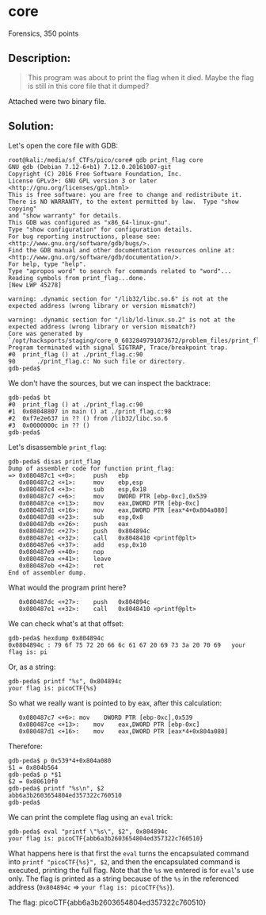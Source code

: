 # core
Forensics, 350 points

## Description:
> This program was about to print the flag when it died. Maybe the flag is still in this core file that it dumped?


Attached were two binary file.

## Solution:

Let's open the core file with GDB:
```
root@kali:/media/sf_CTFs/pico/core# gdb print_flag core
GNU gdb (Debian 7.12-6+b1) 7.12.0.20161007-git
Copyright (C) 2016 Free Software Foundation, Inc.
License GPLv3+: GNU GPL version 3 or later <http://gnu.org/licenses/gpl.html>
This is free software: you are free to change and redistribute it.
There is NO WARRANTY, to the extent permitted by law.  Type "show copying"
and "show warranty" for details.
This GDB was configured as "x86_64-linux-gnu".
Type "show configuration" for configuration details.
For bug reporting instructions, please see:
<http://www.gnu.org/software/gdb/bugs/>.
Find the GDB manual and other documentation resources online at:
<http://www.gnu.org/software/gdb/documentation/>.
For help, type "help".
Type "apropos word" to search for commands related to "word"...
Reading symbols from print_flag...done.
[New LWP 45278]

warning: .dynamic section for "/lib32/libc.so.6" is not at the expected address (wrong library or version mismatch?)

warning: .dynamic section for "/lib/ld-linux.so.2" is not at the expected address (wrong library or version mismatch?)
Core was generated by `/opt/hacksports/staging/core_0_6032849791073672/problem_files/print_flag'.
Program terminated with signal SIGTRAP, Trace/breakpoint trap.
#0  print_flag () at ./print_flag.c:90
90      ./print_flag.c: No such file or directory.
gdb-peda$
```

We don't have the sources, but we can inspect the backtrace:
```
gdb-peda$ bt
#0  print_flag () at ./print_flag.c:90
#1  0x08048807 in main () at ./print_flag.c:98
#2  0xf7e2e637 in ?? () from /lib32/libc.so.6
#3  0x0000000c in ?? ()
gdb-peda$
```

Let's disassemble `print_flag`:
```
gdb-peda$ disas print_flag
Dump of assembler code for function print_flag:
=> 0x080487c1 <+0>:     push   ebp
   0x080487c2 <+1>:     mov    ebp,esp
   0x080487c4 <+3>:     sub    esp,0x18
   0x080487c7 <+6>:     mov    DWORD PTR [ebp-0xc],0x539
   0x080487ce <+13>:    mov    eax,DWORD PTR [ebp-0xc]
   0x080487d1 <+16>:    mov    eax,DWORD PTR [eax*4+0x804a080]
   0x080487d8 <+23>:    sub    esp,0x8
   0x080487db <+26>:    push   eax
   0x080487dc <+27>:    push   0x804894c
   0x080487e1 <+32>:    call   0x8048410 <printf@plt>
   0x080487e6 <+37>:    add    esp,0x10
   0x080487e9 <+40>:    nop
   0x080487ea <+41>:    leave
   0x080487eb <+42>:    ret
End of assembler dump.
```

What would the program print here?
```assembly
   0x080487dc <+27>:    push   0x804894c
   0x080487e1 <+32>:    call   0x8048410 <printf@plt>
```

We can check what's at that offset:
```
gdb-peda$ hexdump 0x804894c
0x0804894c : 79 6f 75 72 20 66 6c 61 67 20 69 73 3a 20 70 69   your flag is: pi
```

Or, as a string:
```
gdb-peda$ printf "%s", 0x804894c
your flag is: picoCTF{%s}
```

So what we really want is pointed to by eax, after this calculation:
```
   0x080487c7 <+6>:	mov    DWORD PTR [ebp-0xc],0x539
   0x080487ce <+13>:	mov    eax,DWORD PTR [ebp-0xc]
   0x080487d1 <+16>:	mov    eax,DWORD PTR [eax*4+0x804a080]
```

Therefore:
```
gdb-peda$ p 0x539*4+0x804a080
$1 = 0x804b564
gdb-peda$ p *$1
$2 = 0x80610f0
gdb-peda$ printf "%s\n", $2
abb6a3b2603654804ed357322c760510
gdb-peda$ 
```

We can print the complete flag using an `eval` trick:
```
gdb-peda$ eval "printf \"%s\", $2", 0x804894c
your flag is: picoCTF{abb6a3b2603654804ed357322c760510}
```

What happens here is that first the `eval` turns the encapsulated command into `printf "picoCTF{%s}", $2`, and then the encapsulated command is executed, printing the full flag.
Note that the `%s` we entered is for `eval`'s use only. The flag is printed as a string because of the `%s` in the referenced address (`0x804894c` => `your flag is: picoCTF{%s}`).

The flag: picoCTF{abb6a3b2603654804ed357322c760510}
